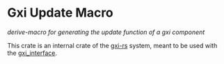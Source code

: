 # Gxi Update Macro
*derive-macro for generating the update function of a gxi component*

This crate is an internal crate of the [gxi-rs](https://github.com/gxi-rs) system,
meant to be used with the [gxi_interface](/gxi_interface).